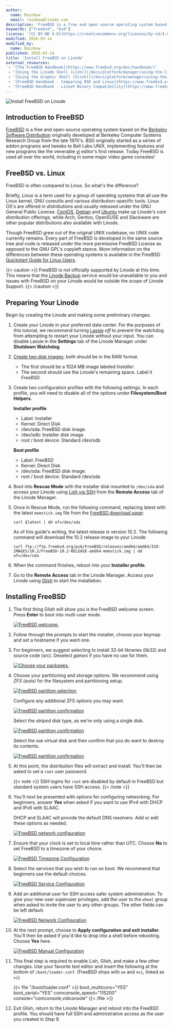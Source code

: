 ```yaml
---
author:
  name: Rainbow
  email: rainbow@linode.com
description: 'FreeBSD is a free and open source operating system based on the Berkeley Software Distribution from the late 1970''s. Today FreeBSD is used all over the world.'
keywords: ["freebsd", "bsd"]
license: '[CC BY-ND 4.0](https://creativecommons.org/licenses/by-nd/4.0)'
modified: 2016-03-14
modified_by:
  name: Rainbow
published: 2016-03-14
title: 'Install FreeBSD on Linode'
external_resources:
 - '[The FreeBSD Handbook](https://www.freebsd.org/doc/handbook/)'
 - '[Using the Linode Shell (Lish)](/docs/platform/manager/using-the-linode-shell-lish/)'
 - '[Using the Graphic Shell (Glish)](/docs/platform/manager/using-the-linode-graphical-shell-glish/)'
 - '[FreeBSD Handbook - Comparing BSD and Linux](https://www.freebsd.org/doc/en/articles/explaining-bsd/comparing-bsd-and-linux.html)'
 - '[FreeBSD Handbook - Linux® Binary Compatibility](https://www.freebsd.org/doc/handbook/linuxemu.html)'
---
```


![Install FreeBSD on Linode](install-freebsd-on-linode.png "Install FreeBSD on Linode")

## Introduction to FreeBSD

[FreeBSD](https://www.freebsd.org/) is a free and open-source operating system based on the [Berkeley Software Distribution](https://en.wikipedia.org/wiki/Berkeley_Software_Distribution) originally developed at Berkeley Computer Systems Research Group from the late 1970's. BSD originally started as a series of addon programs and tweaks to Bell Labs UNIX, implementing features and new programs like the venerable [vi](https://en.wikipedia.org/wiki/Vi) editor's first release. Today FreeBSD is used all over the world, including in some major video game consoles!

## FreeBSD vs. Linux

FreeBSD is often compared to Linux. So what's the difference?

Briefly, Linux is a term used for a group of operating systems that all use the Linux kernel, GNU coreutils and various distribution-specific tools. Linux OS's are offered in *distributions* and usually released under the GNU General Public License. [CentOS](https://www.centos.org/), [Debian](https://www.debian.org/) and [Ubuntu](http://www.ubuntu.com/) make up Linode's *core distribution* offerings, while Arch, Gentoo, OpenSUSE and Slackware are other popular distributions also available with Linode.

Though FreeBSD grew out of the original UNIX codebase, no UNIX code currently remains. Every part of FreeBSD is developed in the same source tree and code is released under the more permissive FreeBSD License as opposed to the GNU GPL's copyleft stance. More information on the differences between these operating systems is available in the FreeBSD [Quickstart Guide for Linux Users](https://www.freebsd.org/doc/en/articles/linux-users/article.html).

{{< caution >}}
FreeBSD is not officially supported by Linode at this time. This means that the [Linode Backup](/docs/platform/backup-service) service would be unavailable to you and issues with FreeBSD on your Linode would be outside the scope of Linode Support.
{{< /caution >}}

## Preparing Your Linode

Begin by creating the Linode and making some preliminary changes.

1.  Create your Linode in your preferred data center. For the purposes of this tutorial, we recommend turning [Lassie](/docs/uptime/monitoring-and-maintaining-your-server/#configuring-shutdown-watchdog) *off* to prevent the watchdog from attempting to restart your Linode without your input. You can disable Lassie in the **Settings** tab of the Linode Manager under **Shutdown Watchdog**.

2.  [Create two disk images](/docs/migrate-to-linode/disk-images/disk-images-and-configuration-profiles/#creating-a-blank-disk); both   should be in the RAW format.

    - The first should be a 1024 MB image labeled *Installer*.
    - The second should use the Linode's remaining space. Label it *FreeBSD*.

3.  Create two configuration profiles with the following settings. In each profile, you will need to disable all of the options under **Filesystem/Boot Helpers**.

    **Installer profile**

    - Label: Installer
    - Kernel: Direct Disk
    - /dev/sda: FreeBSD disk image.
    - /dev/sdb: Installer disk image.
    - root / boot device: Standard /dev/sdb

    **Boot profile**

    - Label: FreeBSD
    - Kernel: Direct Disk
    - /dev/sda: FreeBSD disk image.
    - root / boot device: Standard /dev/sda

4.  Boot into **Rescue Mode** with the installer disk mounted to `/dev/sda` and access your Linode using [Lish via SSH](/docs/platform/manager/using-the-linode-shell-lish/) from the **Remote Access** tab of the Linode Manager.

5.  Once in Rescue Mode, run the following command, replacing latest with the latest `memstick.img` file from the [FreeBSD download page](ftp://ftp.freebsd.org/pub/FreeBSD/releases/amd64/amd64/ISO-IMAGES/):

        curl $latest | dd of=/dev/sda

    As of this guide's writing, the latest release is version 10.2. The following command will download the 10.2 release image to your Linode:

        curl ftp://ftp.freebsd.org/pub/FreeBSD/releases/amd64/amd64/ISO-IMAGES/10.2/FreeBSD-10.2-RELEASE-amd64-memstick.img | dd of=/dev/sda

6.  When the command finishes, reboot into your **Installer profile**.

7.  Go to the **Remote Access** tab in the Linode Manager. Access your Linode using [Glish](/docs/platform/manager/using-the-linode-graphical-shell-glish/) to start the installation.

## Installing FreeBSD

1.  The first thing Glish will show you is the FreeBSD welcome screen. Press **Enter** to boot into multi-user mode.

    [![FreeBSD welcome.](freebsd-welcome-small.png)](freebsd-welcome.png)

2.  Follow through the prompts to start the installer, choose your keymap and set a hostname if you want one.

3.  For beginners, we suggest selecting to install 32-bit libraries (lib32) and source code (src). Deselect *games* if you have no use for them.

    [![Choose your packages.](freebsd-optional-components-small.png)](freebsd-optional-components.png)

4.  Choose your partitioning and storage options. We recommend using *ZFS (auto)* for the filesystem and partitioning setup.

    [![FreeBSD partition selection](freebsd-partitioning-small.png)](freebsd-partitioning.png)

    Configure any additional ZFS options you may want.

    [![FreeBSD partition confirmation](freebsd-zfs-configuration1-small.png)](freebsd-zfs-configuration1.png)

    Select the *striped* disk type, as we're only using a single disk.

    [![FreeBSD partition confirmation](freebsd-zfs-configuration2-small.png)](freebsd-zfs-configuration2.png)

    Select the `da0` virtual disk and then confirm that you do want to destroy its contents.

    [![FreeBSD partition confirmation](freebsd-zfs-configuration3-small.png)](freebsd-zfs-configuration3.png)

5.  At this point, the distribution files will extract and install. You'll then be asked to set a `root` user password.

    {{< note >}}
SSH logins for `root` are disabled by default in FreeBSD but standard system users have SSH access.
{{< /note >}}

6.  You'll next be presented with options for configuring networking. For beginners, answer **Yes** when asked if you want to use IPv4 with DHCP and IPv6 with SLAAC.

    DHCP and SLAAC will provide the default DNS resolvers. Add or edit these options as needed.

    [![FreeBSD network configuration](freebsd-network-configuration-small.png)](freebsd-network-configuration.png)

7.  Ensure that your clock is set to local time rather than UTC. Choose **No** to set FreeBSD to a timezone of your choice.

    [![FreeBSD Timezone Configuration](freebsd-timezone-small.png)](freebsd-timezone.png)

8.  Select the services that you wish to run on boot. We recommend that beginners use the default choices.

    [![FreeBSD Service Configuration](freebsd-services-small.png)](freebsd-services.png)

9.  Add an additional user for SSH access safer system administration. To give your new user superuser privileges, add the user to the `wheel` group when asked to invite the user to any other groups. The other fields can be left default.

    [![FreeBSD Network Configuration](freebsd-user-wheel-small.png)](freebsd-user-wheel.png)

10.  At the next prompt, choose to **Apply configuration and exit installer**. You'll then be asked if you'd like to drop into a shell before rebooting. Choose **Yes** here.

     [![FreeBSD Manual Configuration](freebsd-manual-config-small.png)](freebsd-manual-config.png)

11.  This final step is required to enable Lish, Glish, and make a few other changes. Use your favorite text editor and insert the following at the bottom of `/boot/loader.conf`. (FreeBSD ships with `ee` and `nvi`, linked as `vi`)

     {{< file "/boot/loader.conf" >}}
boot_multicons="YES"
boot_serial="YES"
comconsole_speed="115200"
console="comconsole,vidconsole"
{{< /file >}}


12.  Exit Glish, return to the Linode Manager and reboot into the FreeBSD profile. You should have full SSH and administrative access as the user you created in Step 9.


